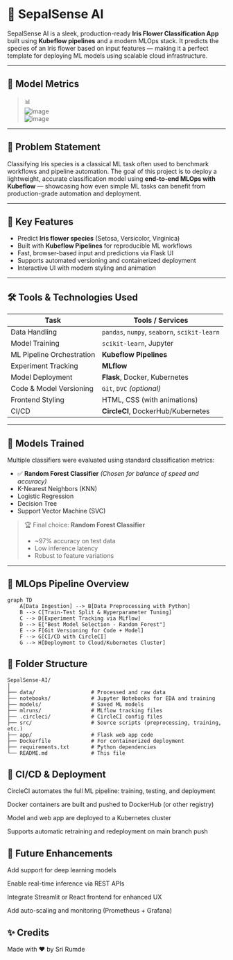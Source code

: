 # 🌸 SepalSense AI

SepalSense AI is a sleek, production-ready **Iris Flower Classification App** built using **Kubeflow pipelines** and a modern MLOps stack. It predicts the species of an Iris flower based on input features — making it a perfect template for deploying ML models using scalable cloud infrastructure.

---

## 🚀 Model Metrics 

> 📊  
> ![image](https://github.com/user-attachments/assets/iris-metrics-plot1)  
> ![image](https://github.com/user-attachments/assets/iris-metrics-plot2)  

---

## 📌 Problem Statement

Classifying Iris species is a classical ML task often used to benchmark workflows and pipeline automation. The goal of this project is to deploy a lightweight, accurate classification model using **end-to-end MLOps with Kubeflow** — showcasing how even simple ML tasks can benefit from production-grade automation and deployment.

---

## 🧠 Key Features

- Predict **Iris flower species** (Setosa, Versicolor, Virginica)
- Built with **Kubeflow Pipelines** for reproducible ML workflows
- Fast, browser-based input and predictions via Flask UI
- Supports automated versioning and containerized deployment
- Interactive UI with modern styling and animation

---

## 🛠️ Tools & Technologies Used

| Task | Tools / Services |
|------|------------------|
| Data Handling | `pandas`, `numpy`, `seaborn`, `scikit-learn` |
| Model Training | `scikit-learn`, Jupyter |
| ML Pipeline Orchestration | **Kubeflow Pipelines** |
| Experiment Tracking | **MLflow** |
| Model Deployment | **Flask**, Docker, Kubernetes |
| Code & Model Versioning | `Git`, `DVC` *(optional)* |
| Frontend Styling | HTML, CSS (with animations) |
| CI/CD | **CircleCI**, DockerHub/Kubernetes |

---

## 🤖 Models Trained

Multiple classifiers were evaluated using standard classification metrics:

- ✅ **Random Forest Classifier** *(Chosen for balance of speed and accuracy)*
- K-Nearest Neighbors (KNN)
- Logistic Regression
- Decision Tree
- Support Vector Machine (SVC)

> 🏆 Final choice: **Random Forest Classifier**
> - ~97% accuracy on test data
> - Low inference latency
> - Robust to feature variations

---

## 🔄 MLOps Pipeline Overview

```mermaid
graph TD
    A[Data Ingestion] --> B[Data Preprocessing with Python]
    B --> C[Train-Test Split & Hyperparameter Tuning]
    C --> D[Experiment Tracking via MLflow]
    D --> E["Best Model Selection - Random Forest"]
    E --> F[Git Versioning for Code + Model]
    F --> G[CI/CD with CircleCI]
    G --> H[Deployment to Cloud/Kubernetes Cluster]
```

## 📂 Folder Structure
```
SepalSense-AI/
│
├── data/                  # Processed and raw data
├── notebooks/             # Jupyter Notebooks for EDA and training
├── models/                # Saved ML models
├── mlruns/                # MLflow tracking files
├── .circleci/             # CircleCI config files
├── src/                   # Source scripts (preprocessing, training, etc.)
├── app/                   # Flask web app code
├── Dockerfile             # For containerized deployment
├── requirements.txt       # Python dependencies
└── README.md              # This file
```

## 🚦 CI/CD & Deployment

CircleCI automates the full ML pipeline: training, testing, and deployment

Docker containers are built and pushed to DockerHub (or other registry)

Model and web app are deployed to a Kubernetes cluster

Supports automatic retraining and redeployment on main branch push

## 📌 Future Enhancements

Add support for deep learning models

Enable real-time inference via REST APIs

Integrate Streamlit or React frontend for enhanced UX

Add auto-scaling and monitoring (Prometheus + Grafana)

## ✨ Credits
Made with ❤️ by Sri Rumde  
